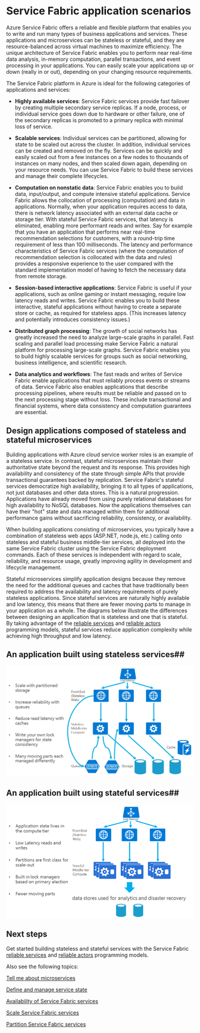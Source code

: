 <properties
   pageTitle="Application scenarios and design | Microsoft Azure"
   description="Overview of categories of cloud applications in Service Fabric. Discusses application design that uses stateful and stateless services."
   services="service-fabric"
   documentationCenter=".net"
   authors="msfussell"
   manager="timlt"
   editor=""/>

<tags
   ms.service="service-fabric"
   ms.devlang="dotnet"
   ms.topic="article"
   ms.tgt_pltfrm="NA"
   ms.workload="NA"
   ms.date="02/12/2016"
   ms.author="mfussell"/>

# Service Fabric application scenarios

Azure Service Fabric offers a reliable and flexible platform that enables you to write and run many types of business applications and services. These applications and microservices can be stateless or stateful, and they are resource-balanced across virtual machines to maximize efficiency. The unique architecture of Service Fabric enables you to perform near real-time data analysis, in-memory computation, parallel transactions, and event processing in your applications. You can easily scale your applications up or down (really in or out), depending on your changing resource requirements.

The Service Fabric platform in Azure is ideal for the following categories of applications and services:

- **Highly available services**: Service Fabric services provide fast failover by creating multiple secondary service replicas. If a node, process, or individual service goes down due to hardware or other failure, one of the secondary replicas is promoted to a primary replica with minimal loss of service.

- **Scalable services**: Individual services can be partitioned, allowing for state to be scaled out across the cluster. In addition, individual services can be created and removed on the fly. Services can be quickly and easily scaled out from a few instances on a few nodes to thousands of instances on many nodes, and then scaled down again, depending on your resource needs. You can use Service Fabric to build these services and manage their complete lifecycles.

- **Computation on nonstatic data**: Service Fabric enables you to build data, input/output, and compute intensive stateful applications. Service Fabric allows the collocation of processing (computation) and data in applications. Normally, when your application requires access to data, there is network latency associated with an external data cache or storage tier. With stateful Service Fabric services, that latency is eliminated, enabling more performant reads and writes. Say for example that you have an application that performs near real-time recommendation selections for customers, with a round-trip time requirement of less than 100 milliseconds. The latency and performance characteristics of Service Fabric services (where the computation of recommendation selection is collocated with the data and rules) provides a responsive experience to the user compared with the standard implementation model of having to fetch the necessary data from remote storage.  

- **Session-based interactive applications**: Service Fabric is useful if your applications, such as online gaming or instant messaging, require low latency reads and writes. Service Fabric enables you to build these interactive, stateful applications without having to create a separate store or cache, as required for stateless apps. (This increases latency and potentially introduces consistency issues.)

- **Distributed graph processing**: The growth of social networks has greatly increased the need to analyze large-scale graphs in parallel. Fast scaling and parallel load processing make Service Fabric a natural platform for processing large-scale graphs. Service Fabric enables you to build highly scalable services for groups such as social networking, business intelligence, and scientific research.

- **Data analytics and workflows**: The fast reads and writes of Service Fabric enable applications that must reliably process events or streams of data. Service Fabric also enables applications that describe processing pipelines, where results must be reliable and passed on to the next processing stage without loss. These include transactional and financial systems, where data consistency and computation guarantees are essential.

## Design applications composed of stateless and stateful microservices
Building applications with Azure cloud service worker roles is an example of a stateless service. In contrast, stateful microservices maintain their authoritative state beyond the request and its response. This provides high availability and consistency of the state through simple APIs that provide transactional guarantees backed by replication. Service Fabric's stateful services democratize high availability, bringing it to all types of applications, not just databases and other data stores. This is a natural progression. Applications have already moved from using purely relational databases for high availability to NoSQL databases. Now the applications themselves can have their "hot" state and data managed within them for additional performance gains without sacrificing reliability, consistency, or availability.

When building applications consisting of microservices, you typically have a combination of stateless web apps (ASP.NET, node.js, etc.) calling onto stateless and stateful business middle-tier services, all deployed into the same Service Fabric cluster using the Service Fabric deployment commands. Each of these services is independent with regard to scale, reliability, and resource usage, greatly improving agility in development and lifecycle management.

Stateful microservices simplify application designs because they remove the need for the additional queues and caches that have traditionally been required to address the availability and latency requirements of purely stateless applications. Since stateful services are naturally highly available and low latency, this means that there are fewer moving parts to manage in your application as a whole. The diagrams below illustrate the differences between designing an application that is stateless and one that is stateful. By taking advantage of the [reliable services](service-fabric-reliable-services-introduction.md) and [reliable actors](service-fabric-reliable-actors-introduction.md) programming models, stateful services reduce application complexity while achieving high throughput and low latency.

## An application built using stateless services##
![Application using stateless service][Image1]

## An application built using stateful services##
![Application using stateless service][Image2]

<!--Every topic should have next steps and links to the next logical set of content to keep the customer engaged-->
## Next steps


Get started building stateless and stateful services with the Service Fabric
[reliable services](service-fabric-reliable-services-quick-start.md) and [reliable actors](service-fabric-reliable-actors-get-started.md) programming models.

Also see the following topics:

[Tell me about microservices](service-fabric-overview-microservices.md)

[Define and manage service state](service-fabric-concepts-state.md)

[Availability of Service Fabric services](service-fabric-availability-services.md)

[Scale Service Fabric services](service-fabric-concepts-scalability.md)

[Partition Service Fabric services](service-fabric-concepts-partitioning.md)

[Image1]: media/service-fabric-application-scenarios/AppwithStatelessServices.jpg
[Image2]: media/service-fabric-application-scenarios/AppwithStatefulServices.jpg
